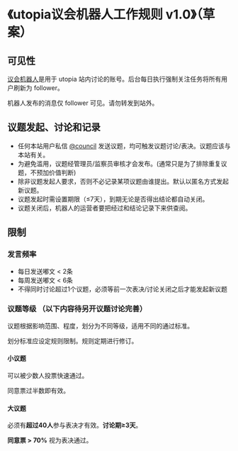 # 《utopia议会机器人工作规则 v1.0》（草案）

## 可见性
[议会机器人](https://utopia.cool/@council)是用于 utopia 站内讨论的账号。后台每日执行强制关注任务将所有用户刷新为 follower。

机器人发布的消息仅 follower 可见。请勿转发到站外。

## 议题发起、讨论和记录
+ 任何本站用户私信 [@council](https://utopia.cool/@council) 发送议题，均可触发议题讨论/表决。议题应该与本站有关。
+ 为避免滥用，议题经管理员/监察员审核才会发布。(通常只是为了排除重复议题，不预加价值判断)
+ 除非议题发起人要求，否则不必记录某项议题由谁提出。默认以匿名方式发起新议题。
+ 议题发起时需设置期限（≤7天），到期无论是否得出结论都自动关闭。
+ 议题关闭后，机器人的运营者要把经过和结论记录下来供查阅。

## 限制
### 发言频率

+ 每日发送嘟文 < 2条
+ 每周发送嘟文 < 6条
+ 不得同时讨论超过1个议题，必须等前一次表决/讨论关闭之后才能发起新议题

### 议题等级 （以下内容待另开议题讨论完善）
议题根据影响范围、程度，划分为不同等级，适用不同的通过标准。

划分标准应设定规则限制。规则定期进行修订。

#### 小议题
可以被少数人投票快速通过。

同意票过半数即有效。

#### 大议题
必须有**超过40人**参与表决才有效。**讨论期≥3天**。

**同意票 > 70%** 视为表决通过。

